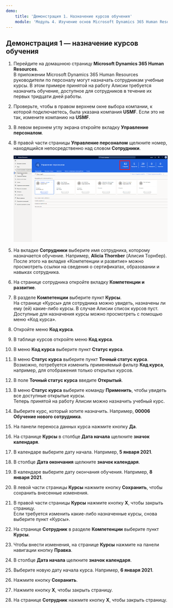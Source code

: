 ```yaml
---
demo:
    title: 'Демонстрация 1. Назначение курсов обучения'
    module: 'Модуль 4. Изучение основ Microsoft Dynamics 365 Human Resources'
---
```


## Демонстрация 1 — назначение курсов обучения

1. Перейдите на домашнюю страницу **Microsoft Dynamics 365 Human Resources**.  
    В приложении Microsoft Dynamics 365 Human Resources руководители по персоналу могут назначать сотрудникам учебные курсы. В этом примере принятой на работу Алисии требуется назначить обучение, доступное для сотрудников в течение их первых тридцати дней работы.

1. Проверьте, чтобы в правом верхнем окне выбора компании, к которой подключаетесь, была указана компания **USMF**. Если это не так, измените компанию на **USMF**.

1. В левом верхнем углу экрана откройте вкладку **Управление персоналом**.

1. В правой части страницы **Управление персоналом** щелкните номер, находящийся непосредственно над словом **Сотрудники**.

    ![Снимок экрана со страницей «Управление персоналом» с выделенным номером сотрудников.](./media/assigning_learning_courses_1_employee.png)

1. На вкладке **Сотрудники** выберите имя сотрудника, которому назначается обучение. Например, **Alicia Thornber** (Алисия Торнбер).  
    После этого на вкладке «Компетенции и развитие» можно просмотреть ссылки на сведения о сертификатах, образовании и навыках сотрудника.

1. На странице сотрудника откройте вкладку **Компетенции и развитие**.

1. В разделе **Компетенции** выберите пункт **Курсы**.  
    На странице «Курсы» для сотрудника можно увидеть, назначены ли ему (ей) какие-либо курсы. В случае Алисии список курсов пуст. Доступные для назначения курсы можно просмотреть с помощью меню «Код курса».

1. Откройте меню **Код курса**.

1. В таблице курсов откройте меню **Код курса**.

1. В меню **Код курса** выберите пункт **Статус курса**.

1. В меню **Статус курса** выберите пункт **Точный статус курса**.  
    Возможно, потребуется изменить применяемый фильтр **Код курса**, например, для отображения только открытых курсов.

1. В поле **Точный статус курса** введите **Открытый**.

1. В меню **Статус курса** выберите команду **Применить**, чтобы увидеть все доступные открытые курсы.  
    Теперь принятой на работу Алисии можно назначить учебный курс.

1. Выберите курс, который хотите назначить. Например, **00006 Обучение нового сотрудника**.

1. На панели переноса данных курса нажмите кнопку **Да**.

1. На странице **Курсы** в столбце **Дата начала** щелкните **значок календаря**.

1. В календаре выберите дату начала. Например, **5 января 2021**.

1. В столбце **Дата окончания** щелкните **значок календаря**.

1. В календаре выберите дату окончания обучения. Например, **8 января 2021**.

1. В левой части страницы **Курсы** нажмите кнопку **Сохранить**, чтобы сохранить внесенные изменения.

1. В правой части страницы **Курсы** нажмите кнопку **X**, чтобы закрыть страницу.  
    Если требуется изменить какие-либо назначенные курсы, снова выберите пункт «Курсы».

1. На странице **Сотрудник** в разделе **Компетенции** выберите пункт **Курсы**.

1. Чтобы внести изменения, на странице **Курсы** нажмите на панели навигации кнопку **Правка**.

1. В столбце **Дата начала** щелкните **значок календаря**.

1. Выберите новую дату начала курса. Например, **6 января 2021**.

1. Нажмите кнопку **Сохранить**.

1. Нажмите кнопку **X**, чтобы закрыть страницу.

1. На странице **Сотрудник** нажмите кнопку **X**, чтобы закрыть страницу.
